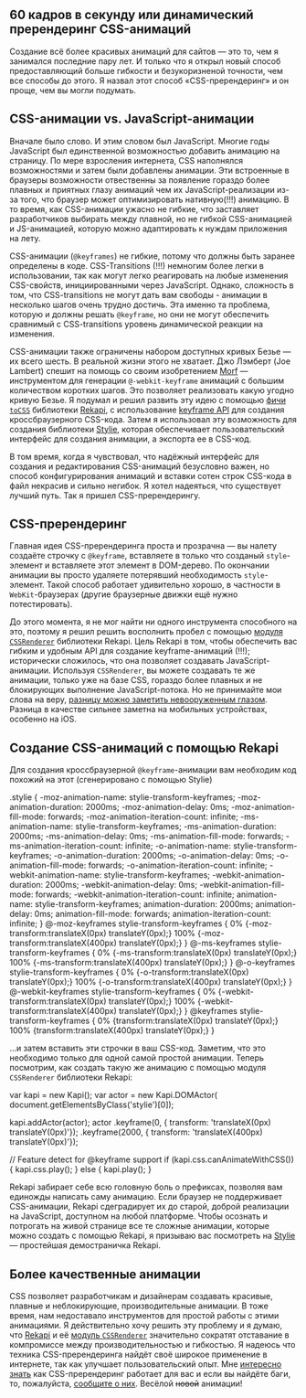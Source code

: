 60 кадров в секунду или динамический пререндеринг CSS-анимаций
------------------------------------------------------------

Создание всё более красивых анимаций для сайтов — это то, чем я занимался
последние пару лет. И только что я открыл новый способ предоставляющий больше
гибкости и безукоризненой точности, чем все способы до этого. Я назвал этот
способ «CSS-пререндеринг» и он проще, чем вы могли подумать.


## CSS-анимации vs. JavaScript-анимации ##

Вначале было слово. И этим словом был JavaScript. Многие годы JavaScript был
единственной возможностью добавить анимацию на страницу. По мере взросления
интернета, CSS наполнялся возможностями и затем были добавлены анимации. Эти
встроенные в браузеры возможности отвественны за появление гораздо более плавных
и приятных глазу анимаций чем их JavaScript-реализации из-за того, что браузер
может оптимизировать нативную(!!!) анимацию. В то время, как CSS-анимации ужасно
не гибкие, что заставляет разработчиков выбирать между плавной, но не гибкой
CSS-анимацией и JS-анимацией, которую можно адаптировать к нуждам приложения на
лету.

CSS-анимации (`@keyframes`) не гибкие, потому что должны быть заранее определены
в коде. CSS-Transitions (!!!) немногим более легки в использовании, так как
могут легко реагировать на любые изменения CSS-свойств, инициированными через
JavaScript. Однако, сложность в том, что CSS-transitions не могут дать вам
свободы - анимации в несколько шагов очень трудно достичь. Эта именно та
проблема, которую и должны решать `@keyframe`, но они не могут обеспечить
сравнимый с CSS-transitions уровень динамической реакции на изменения.

CSS-анимации также ограничены набором доступных кривых Безье — их всего шесть. В
реальной жизни этого не хватает. Джо Лэмберт (Joe Lambert) спешит на помощь со
своим изобретением [Morf][1] — инструментом для генерации `@-webkit-keyframe`
анимаций с большим количеством коротких шагов. Это позволяет реализовать какую
угодно кривую Безье. Я подумал и решил развить эту идею с помощью [фичи
`toCSS`][3] библиотеки [Rekapi][2], c использование [keyframe API][4] для
создания кроссбраузерного CSS-кода. Затем я использовал эту возможность для
создания библиотеки [Stylie][5], которая обеспечивает пользовательский интерфейс
для создания анимации, а экспорта ее в CSS-код.

В том время, когда я чувствовал, что надёжный интерфейс для создания и
редактирования CSS-анимаций безусловно важен, но способ конфигурирования
анимаций и вставки сотен строк CSS-кода в файл некрасив и сильно негибок. Я
хотел надеяться, что существует лучший путь. Так я пришел CSS-пререндерингу.

## CSS-пререндеринг ##

Главная идея CSS-пререндеринга проста и прозрачна — вы налету создаёте строчку с
`@keyframe`, вставляете в только что созданый `style`-элемент и вставляете этот
элемент в DOM-дерево. По окончании анимации вы просто удаляете потерявший
необходимость `style`-элемент. Такой способ работает удивительно хорошо, в
частности в `WebKit`-браузерах (другие браузерные движки ещё нужно
потестировать).

До этого момента, я не мог найти ни одного инструмента способного на это,
поэтому я решил решить восполнить пробел с помощью [модуля `CSSRenderer`][8]
библиотеки Rekapi. Цель Rekapi в том, чтобы обеспечить вас гибким и удобным API
для создание keyframe-анимаций (!!!); исторически сложилось, что она позволяет
создавать JavaScript-анимации. Используя `CSSRenderer`, вы можете создавать те
же анимации, только уже на базе CSS, гораздо более плавных и не блокирующих
выполнение JavaScript-потока. Но не принимайте мои слова на веру, [разницу можно
заметить невооруженным глазом][7]. Разница в качестве сильнее заметна на
мобильных устройствах, особенно на iOS.


## Создание CSS-анимаций с помощью Rekapi ##

Для создания кроссбраузерной `@keyframe`-анимации вам необходим код похожий на
этот (сгенерировано c помощью Stylie)

  .stylie {
    -moz-animation-name: stylie-transform-keyframes;
    -moz-animation-duration: 2000ms;
    -moz-animation-delay: 0ms;
    -moz-animation-fill-mode: forwards;
    -moz-animation-iteration-count: infinite;
    -ms-animation-name: stylie-transform-keyframes;
    -ms-animation-duration: 2000ms;
    -ms-animation-delay: 0ms;
    -ms-animation-fill-mode: forwards;
    -ms-animation-iteration-count: infinite;
    -o-animation-name: stylie-transform-keyframes;
    -o-animation-duration: 2000ms;
    -o-animation-delay: 0ms;
    -o-animation-fill-mode: forwards;
    -o-animation-iteration-count: infinite;
    -webkit-animation-name: stylie-transform-keyframes;
    -webkit-animation-duration: 2000ms;
    -webkit-animation-delay: 0ms;
    -webkit-animation-fill-mode: forwards;
    -webkit-animation-iteration-count: infinite;
    animation-name: stylie-transform-keyframes;
    animation-duration: 2000ms;
    animation-delay: 0ms;
    animation-fill-mode: forwards;
    animation-iteration-count: infinite;
  }
  @-moz-keyframes stylie-transform-keyframes {
    0% {-moz-transform:translateX(0px) translateY(0px);}
    100% {-moz-transform:translateX(400px) translateY(0px);}
  }
  @-ms-keyframes stylie-transform-keyframes {
    0% {-ms-transform:translateX(0px) translateY(0px);}
    100% {-ms-transform:translateX(400px) translateY(0px);}
  }
  @-o-keyframes stylie-transform-keyframes {
    0% {-o-transform:translateX(0px) translateY(0px);}
    100% {-o-transform:translateX(400px) translateY(0px);}
  }
  @-webkit-keyframes stylie-transform-keyframes {
    0% {-webkit-transform:translateX(0px) translateY(0px);}
    100% {-webkit-transform:translateX(400px) translateY(0px);}
  }
  @keyframes stylie-transform-keyframes {
    0% {transform:translateX(0px) translateY(0px);}
    100% {transform:translateX(400px) translateY(0px);}
  }

…и затем вставить эти строчки в ваш CSS-код. Заметим, что это необходимо только
для одной самой простой анимации. Теперь посмотрим, как создать такую же
анимацию с помощью модуля `CSSRenderer` библиотеки Rekapi:

  var kapi = new Kapi();
  var actor = new Kapi.DOMActor(
      document.getElementsByClass('stylie')[0]);

  kapi.addActor(actor);
  actor
    .keyframe(0, {
        transform: 'translateX(0px) translateY(0px)'});
    .keyframe(2000, {
        transform: 'translateX(400px) translateY(0px)'});

  // Feature detect for @keyframe support
   if (kapi.css.canAnimateWithCSS()) {
     kapi.css.play();
   } else {
     kapi.play();
   }

Rekapi забирает себе всю головную боль о префиксах, позволяя вам единожды
написать саму анимацию. Если браузер не поддерживает CSS-анимации, Rekapi
сдеградирует их до старой, доброй реализации на JavaScript, доступном на любой
платформе. Чтобы осознать и потрогать на живой странице все те сложные анимации,
которые можно создать с помощью Rekapi, я призываю вас посмотреть на [Stylie][5]
— простейшая демостраничка Rekapi.


## Более качественные анимации ##

CSS позволяет разработчикам и дизайнерам создавать красивые, плавные и
неблокирующие, производительные анимации. В тоже время, нам недоставало
инструментов для простой работы с этими анимациями. Я действительно хочу решить
эту проблему и я думаю, что [Rekapi][2] и её [модуль `CSSRenderer`][6]
значительно сократят отставание в компромиссе между производительностью и
гибкостью. Я надеюсь что техника CSS-пререндеринга найдёт своё широкое
применение в интернете, так как улучшает пользовательский опыт. Мне [интересно
знать][8] как CSS-пререндеринг работает для вас и если вы найдёте баги, то,
пожалуйста, [сообщите о них][9].   Весёлой <del>новой</del> анимации!


[1]: http://www.joelambert.co.uk/morf/
[2]: http://rekapi.com/
[3]: http://rekapi.com/dist/doc/ext/to-css/rekapi.to-css.js.html
[4]: http://rekapi.com/dist/doc/src/rekapi.actor.js.html#keyframe
[5]: http://jeremyckahn.github.io/stylie/
[6]: http://rekapi.com/dist/doc/ext/css-animate/rekapi.css-animate.context.js.html
[7]: http://rekapi.com/ext/css-animate/sample/play-many-actors.html
[8]: https://twitter.com/jeremyckahn
[9]: https://github.com/jeremyckahn/rekapi/issues?page=1&state=open
